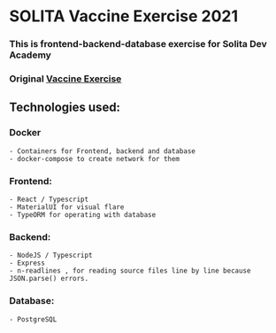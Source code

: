 # SOLITA Vaccine Exercise 2021

### This is frontend-backend-database exercise for Solita Dev Academy
### Original [Vaccine Exercise](https://github.com/solita/vaccine-exercise-2021)

## Technologies used:  

### Docker   
    - Containers for Frontend, backend and database
    - docker-compose to create network for them    
  
### Frontend:  
    - React / Typescript  
    - MaterialUI for visual flare
    - TypeORM for operating with database  
    
### Backend:  
    - NodeJS / Typescript  
    - Express  
    - n-readlines , for reading source files line by line because JSON.parse() errors.
### Database:  
    - PostgreSQL   
